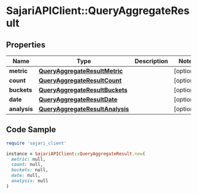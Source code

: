 # SajariAPIClient::QueryAggregateResult

## Properties

| Name | Type | Description | Notes |
| ---- | ---- | ----------- | ----- |
| **metric** | [**QueryAggregateResultMetric**](QueryAggregateResultMetric.md) |  | [optional] |
| **count** | [**QueryAggregateResultCount**](QueryAggregateResultCount.md) |  | [optional] |
| **buckets** | [**QueryAggregateResultBuckets**](QueryAggregateResultBuckets.md) |  | [optional] |
| **date** | [**QueryAggregateResultDate**](QueryAggregateResultDate.md) |  | [optional] |
| **analysis** | [**QueryAggregateResultAnalysis**](QueryAggregateResultAnalysis.md) |  | [optional] |

## Code Sample

```ruby
require 'sajari_client'

instance = SajariAPIClient::QueryAggregateResult.new(
  metric: null,
  count: null,
  buckets: null,
  date: null,
  analysis: null
)
```

